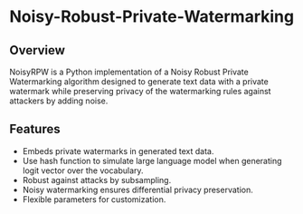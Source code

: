 # Noisy-Robust-Private-Watermarking
## Overview
NoisyRPW is a Python implementation of a Noisy Robust Private Watermarking algorithm designed to generate text data with a private watermark while preserving privacy of the watermarking rules against attackers by adding noise.

## Features
- Embeds private watermarks in generated text data.
- Use hash function to simulate large language model when generating logit vector over the vocabulary.
- Robust against attacks by subsampling.
- Noisy watermarking ensures differential privacy preservation.
- Flexible parameters for customization.
